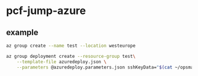 # pcf-jump-azure

## example

```bash
az group create --name test --location westeurope
```

```bash
az group deployment create --resource-group test\
    --template-file azuredeploy.json \
    --parameters @azuredeploy.parameters.json sshKeyData="$(cat ~/opsman.pub)"
```



